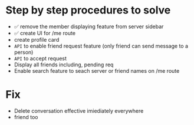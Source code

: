 # Step by step procedures to solve 

- ✅ remove the member displaying feature from server sidebar
- ✅ create UI for /me route
- create profile card
- `API` to enable friend request feature (only friend can send message to a person)
- `API` to accept request
- Display all friends including, pending req
- Enable search feature to seach server or friend names on /me route



# Fix

- Delete conversation effective imiediately everywhere
- friend too